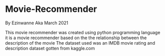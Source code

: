 # Movie-Recommender
By Ezinwanne Aka March 2021

This movie recommender was created using python programming language
it is a movie recommender based on the the relationship between the description of the movie
The dataset used was an IMDB movie rating and description dataset gotten from kaggle.com
